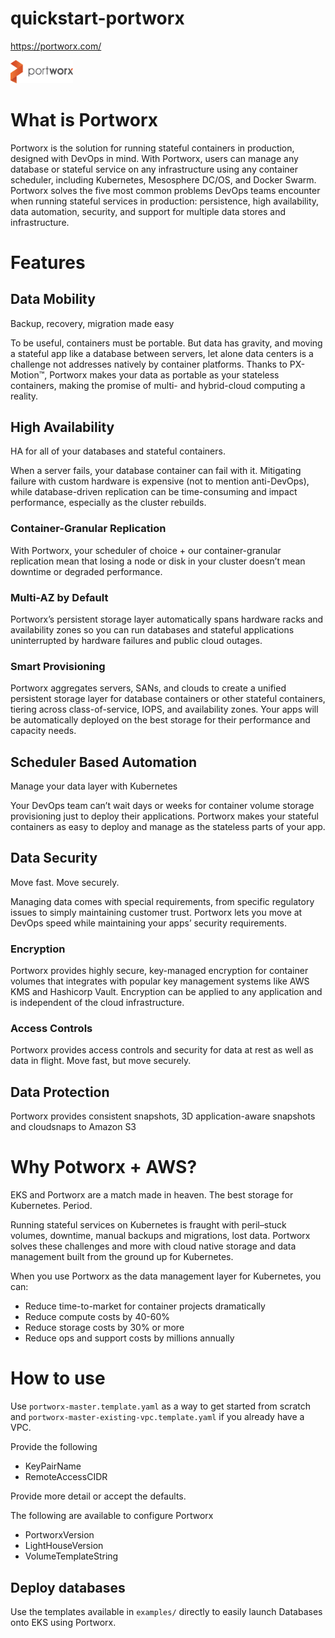 # quickstart-portworx

https://portworx.com/

<img src="images/portworx-logo.png" alt="drawing" width="100"/>

# What is Portworx

Portworx is the solution for running stateful containers in production, designed with DevOps in mind. With Portworx, users can manage any database or stateful service on any infrastructure using any container scheduler, including Kubernetes, Mesosphere DC/OS, and Docker Swarm. Portworx solves the five most common problems DevOps teams encounter when running stateful services in production: persistence, high availability, data automation, security, and support for multiple data stores and infrastructure.

# Features

## Data Mobility

Backup, recovery, migration made easy

To be useful, containers must be portable. But data has gravity, and moving a stateful app like a database between servers, let alone data centers is a challenge not addresses natively by container platforms. Thanks to PX-Motion™, Portworx makes your data as portable as your stateless containers, making the promise of multi- and hybrid-cloud computing a reality.

## High Availability

HA for all of your databases and stateful containers.

When a server fails, your database container can fail with it. Mitigating failure with custom hardware is expensive (not to mention anti-DevOps), while database-driven replication can be time-consuming and impact performance, especially as the cluster rebuilds.

### Container-Granular Replication

With Portworx, your scheduler of choice + our container-granular replication mean that losing a node or disk in your cluster doesn’t mean downtime or degraded performance.

### Multi-AZ by Default

Portworx’s persistent storage layer automatically spans hardware racks and availability zones so you can run databases and stateful applications uninterrupted by hardware failures and public cloud outages.

### Smart Provisioning

Portworx aggregates servers, SANs, and clouds to create a unified persistent storage layer for database containers or other stateful containers, tiering across class-of-service, IOPS, and availability zones. Your
apps will be automatically deployed on the best storage for their performance and capacity needs.

## Scheduler Based Automation

Manage your data layer with Kubernetes

Your DevOps team can’t wait days or weeks for container volume storage provisioning just to deploy their applications. Portworx makes your stateful containers as easy to deploy and manage as the stateless parts of your app.

## Data Security

Move fast. Move securely.

Managing data comes with special requirements, from specific regulatory issues to simply maintaining customer trust. Portworx lets you move at DevOps speed while maintaining your apps’ security requirements.

### Encryption

Portworx provides highly secure, key-managed encryption for container volumes that integrates with popular key management systems like AWS KMS and Hashicorp Vault. Encryption can be applied to any application and is independent of the cloud infrastructure.

### Access Controls

Portworx provides access controls and security for data at rest as well as data in flight. Move fast, but move securely.


## Data Protection

Portworx provides consistent snapshots, 3D application-aware snapshots and cloudsnaps to Amazon S3

# Why Potworx + AWS?

EKS and Portworx are a match made in heaven. The best storage for Kubernetes. Period.

Running stateful services on Kubernetes is fraught with peril–stuck volumes, downtime, manual backups and migrations, lost data. Portworx solves these challenges and more with cloud native storage and data management built from the ground up for Kubernetes.

When you use Portworx as the data management layer for Kubernetes, you can:

- Reduce time-to-market for container projects dramatically
- Reduce compute costs by 40-60%
- Reduce storage costs by 30% or more
- Reduce ops and support costs by millions annually

# How to use

Use `portworx-master.template.yaml` as a way to get started from scratch and `portworx-master-existing-vpc.template.yaml` if you already have a VPC.

Provide the following

- KeyPairName
- RemoteAccessCIDR
 
Provide more detail or accept the defaults. 

The following are available to configure Portworx

- PortworxVersion
- LightHouseVersion
- VolumeTemplateString

## Deploy databases

Use the templates available in `examples/` directly to easily launch Databases onto EKS using Portworx.

